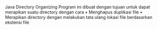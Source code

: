 Java Directory Organizing Program ini dibuat dengan tujuan untuk dapat merapikan suatu directory dengan cara • Menghapus duplikasi file • Merapikan directory dengan melakukan tata ulang lokasi file berdasarkan ekstensi file
